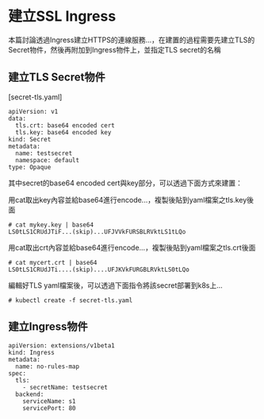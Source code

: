 # 建立SSL Ingress

本篇討論透過Ingress建立HTTPS的連線服務...，在建置的過程需要先建立TLS的Secret物件，然後再附加到Ingress物件上，並指定TLS secret的名稱

## 建立TLS Secret物件

[secret-tls.yaml]
```
apiVersion: v1
data:
  tls.crt: base64 encoded cert
  tls.key: base64 encoded key
kind: Secret
metadata:
  name: testsecret
  namespace: default
type: Opaque
```

其中secret的base64 encoded cert與key部分，可以透過下面方式來建置：

用cat取出key內容並給base64進行encode...，複製後貼到yaml檔案之tls.key後面

```
# cat mykey.key | base64
LS0tLS1CRUdJTiF...(skip)...UFJVVkFURSBLRVktLS1tLQo
```

用cat取出crt內容並給base64進行encode...，複製後貼到yaml檔案之tls.crt後面

```
# cat mycert.crt | base64
LS0tLS1CRUdJTi....(skip)....UFJKVkFURGBLRVktLS0tLQo
```

編輯好TLS yaml檔案後，可以透過下面指令將該secret部署到k8s上...


```
# kubectl create -f secret-tls.yaml
```

## 建立Ingress物件

```
apiVersion: extensions/v1beta1
kind: Ingress
metadata:
  name: no-rules-map
spec:
  tls:
    - secretName: testsecret
  backend:
    serviceName: s1
    servicePort: 80
```